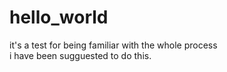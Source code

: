 # hello_world
it's a test for being familiar with the whole process   
i have been sugguested to do this.
